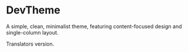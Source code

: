 # DevTheme

A simple, clean, minimalist theme, featuring content-focused design and single-column layout.

Translators version.
